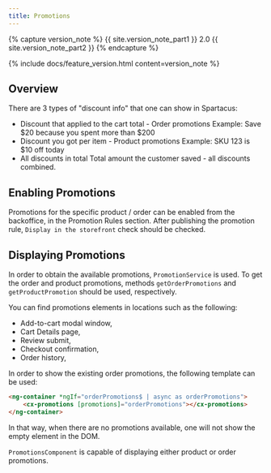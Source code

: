 ```yaml
---
title: Promotions
---
```


{% capture version_note %}
{{ site.version_note_part1 }} 2.0 {{ site.version_note_part2 }}
{% endcapture %}

{% include docs/feature_version.html content=version_note %}

## Overview

There are 3 types of "discount info" that one can show in Spartacus:

- Discount that applied to the cart total - Order promotions
Example: Save $20 because you spent more than $200
- Discount you got per item - Product promotions
Example: SKU 123 is $10 off today
- All discounts in total
Total amount the customer saved - all discounts combined.


## Enabling Promotions

Promotions for the specific product / order can be enabled from the backoffice, in the Promotion Rules section. After publishing the promotion rule, `Display in the storefront` check should be checked.

## Displaying Promotions

In order to obtain the available promotions, `PromotionService` is used.
To get the order and product promotions, methods `getOrderPromotions` and `getProductPromotion` should be used, respectively.

You can find promotions elements in locations such as the following:
- Add-to-cart modal window,
- Cart Details page,
- Review submit,
- Checkout confirmation,
- Order history,

In order to show the existing order promotions, the following template can be used:
```html
<ng-container *ngIf="orderPromotions$ | async as orderPromotions">
    <cx-promotions [promotions]="orderPromotions"></cx-promotions>
</ng-container>
```
In that way, when there are no promotions available, one will not show the empty element in the DOM.

`PromotionsComponent` is capable of displaying either product or order promotions.





